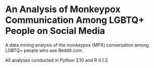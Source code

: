 # An Analysis of Monkeypox Communication Among LGBTQ+ People on Social Media

A data mining analysis of the monkeypox (MPX) conversation among LGBTQ+ people who use Reddit.com.

All analyses conducted in Python 3.10 and R 4.1.3.